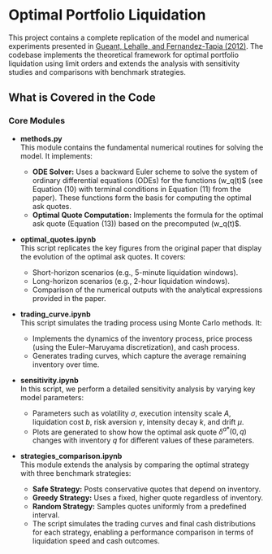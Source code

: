 # Optimal Portfolio Liquidation

This project contains a complete replication of the model and numerical experiments presented in [Gueant, Lehalle, and Fernandez-Tapia (2012)](http://arxiv.org/abs/1106.3279). The codebase implements the theoretical framework for optimal portfolio liquidation using limit orders and extends the analysis with sensitivity studies and comparisons with benchmark strategies.

## What is Covered in the Code

### Core Modules

- **methods.py**  
  This module contains the fundamental numerical routines for solving the model. It implements:
  - **ODE Solver:** Uses a backward Euler scheme to solve the system of ordinary differential equations (ODEs) for the functions \(w_q(t)$ (see Equation (10) with terminal conditions in Equation (11) from the paper). These functions form the basis for computing the optimal ask quotes.
  - **Optimal Quote Computation:** Implements the formula for the optimal ask quote (Equation (13)) based on the precomputed \(w_q(t)$.

- **optimal_quotes.ipynb**  
  This script replicates the key figures from the original paper that display the evolution of the optimal ask quotes. It covers:
  - Short-horizon scenarios (e.g., 5-minute liquidation windows).
  - Long-horizon scenarios (e.g., 2-hour liquidation windows).
  - Comparison of the numerical outputs with the analytical expressions provided in the paper.

- **trading_curve.ipynb**  
  This script simulates the trading process using Monte Carlo methods. It:
  - Implements the dynamics of the inventory process, price process (using the Euler–Maruyama discretization), and cash process.
  - Generates trading curves, which capture the average remaining inventory over time.

- **sensitivity.ipynb**  
  In this script, we perform a detailed sensitivity analysis by varying key model parameters:
  - Parameters such as volatility $\sigma$, execution intensity scale $A$, liquidation cost $b$, risk aversion $\gamma$, intensity decay $k$, and drift $\mu$.
  - Plots are generated to show how the optimal ask quote $\delta^{a*}(0,q)$ changes with inventory $q$ for different values of these parameters.

- **strategies_comparison.ipynb**  
  This module extends the analysis by comparing the optimal strategy with three benchmark strategies:
  - **Safe Strategy:** Posts conservative quotes that depend on inventory.
  - **Greedy Strategy:** Uses a fixed, higher quote regardless of inventory.
  - **Random Strategy:** Samples quotes uniformly from a predefined interval.
  - The script simulates the trading curves and final cash distributions for each strategy, enabling a performance comparison in terms of liquidation speed and cash outcomes.

